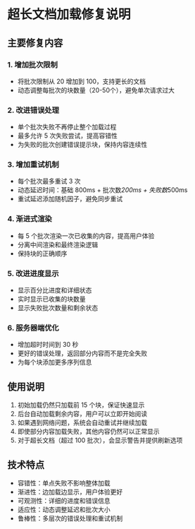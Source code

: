 # 超长文档加载修复说明

## 主要修复内容

### 1. 增加批次限制
- 将批次限制从 20 增加到 100，支持更长的文档
- 动态调整每批次的块数量（20-50个），避免单次请求过大

### 2. 改进错误处理
- 单个批次失败不再停止整个加载过程
- 最多允许 5 次失败尝试，提高容错性
- 为失败的批次创建错误提示块，保持内容连续性

### 3. 增加重试机制
- 每个批次最多重试 3 次
- 动态延迟时间：基础 800ms + 批次数*200ms + 失败数*500ms
- 重试延迟添加随机因子，避免同步重试

### 4. 渐进式渲染
- 每 5 个批次渲染一次已收集的内容，提高用户体验
- 分离中间渲染和最终渲染逻辑
- 保持块的正确顺序

### 5. 改进进度显示
- 显示百分比进度和详细状态
- 实时显示已收集的块数量
- 显示失败批次数量和剩余状态

### 6. 服务器端优化
- 增加超时时间到 30 秒
- 更好的错误处理，返回部分内容而不是完全失败
- 为每个块添加更多序列信息

## 使用说明

1. 初始加载仍然只加载前 15 个块，保证快速显示
2. 后台自动加载剩余内容，用户可以立即开始阅读
3. 如果遇到网络问题，系统会自动重试并继续加载
4. 即使部分内容加载失败，其他内容仍然可以正常显示
5. 对于超长文档（超过 100 批次），会显示警告并提供刷新选项

## 技术特点

- 容错性：单点失败不影响整体加载
- 渐进性：边加载边显示，用户体验更好
- 可观测性：详细的进度和错误信息
- 适应性：动态调整延迟和批次大小
- 鲁棒性：多层次的错误处理和重试机制 